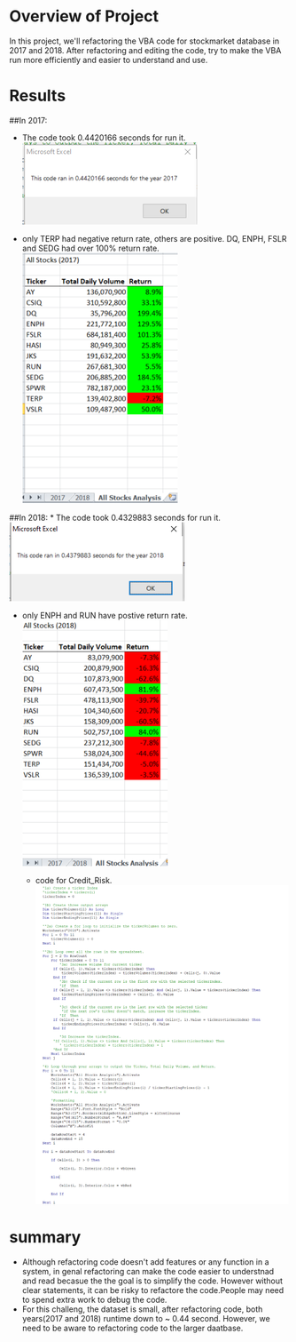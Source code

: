 # Overview of Project
In this project, we'll refactoring the VBA code for stockmarket database in 2017 and 2018. 
After refactoring and editing the code, try to make the VBA run more efficiently and easier to understand and use. 
# Results

 ##In 2017: 
   * The code took 0.4420166 seconds for run it.<br />    ![fig](https://github.com/violetqq0221/Module-2_stock-analysis/blob/main/2017_0.4420166%20sec.PNG)

   * only TERP had negative return rate, others are positive. DQ, ENPH, FSLR and SEDG had over 100% return rate.<br />    ![fig](https://github.com/violetqq0221/Module-2_stock-analysis/blob/main/Resources/VBA_Challenge_2017.PNG)

 ##In 2018: 
    * The code took 0.4329883 seconds for run it.<br />   ![fig](https://github.com/violetqq0221/Module-2_stock-analysis/blob/main/2018_0.4379883.PNG)

* only ENPH and RUN have postive return rate.<br />  ![fig](https://github.com/violetqq0221/Module-2_stock-analysis/blob/main/Resources/VBA_Challenge_2018.PNG)
 
    * code for Credit_Risk.<br />   ![fig](https://github.com/violetqq0221/Module-2_stock-analysis/blob/main/code.PNG)
 

# summary
* Although refactoring code doesn't add features or any function in a system,  in genal refactoring can make the code easier to understnad and read becasue the the goal is to simplify the code. However without clear statements, it can be risky to refactore the code.People may need to spend extra work to debug the code. 
* For this challeng, the dataset is small, after refactoring code, both years(2017 and 2018) runtime down to ~ 0.44 second. However, we need to be aware to refactoring code to  the larger daatbase.





















